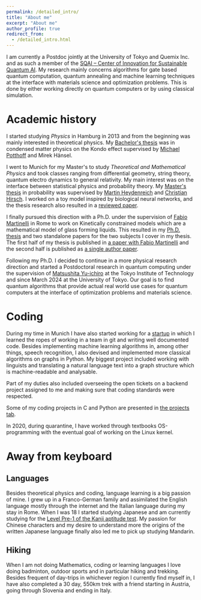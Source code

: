 ```yaml
---
permalink: /detailed_intro/
title: "About me"
excerpt: "About me"
author_profile: true
redirect_from: 
  - /detailed_intro.html
---
```


I am currently a Postdoc jointly at the University of Tokyo and Quemix Inc. and
as such a member of the [SQAI – Center of Innovation for Sustainable Quantum AI](https://sqai.jp).  My research mainly
concerns algorithms for gate based quantum computation, quantum annealing and
machine learning techniques at the interface with materials science and
optimization problems. This is done by either working directly on quantum
computers or by using classical simulation.

Academic history
=====
I started studying _Physics_ in Hamburg in 2013 and from the beginning was
mainly interested in theoretical physics. My [Bachelor's
thesis](/theses/bachelor-thesis) was in condensed matter physics on the Kondo
effect supervised by [Michael Potthoff](https://www.physik.uni-hamburg.de/en/th1/personen/potthoff-michael/potthoff-michael.html)
and Mirek Hänsel.

I went to Munich for my Master's to study _Theoretical and Mathematical
Physics_ and took classes ranging from differential geometry, string theory,
quantum electro dynamics to general relativity. My main interest was on the
interface between statistical physics and probability theory. My  [Master's
thesis](/theses/master-thesis) in probability was supervised by [Martin
Heydenreich](https://www.mathematik.uni-muenchen.de/~heyden/) and [Christian
Hirsch](https://christian-hirsch.netlify.app). I worked on a toy model inspired
by biological neural networks, and the thesis research
also resulted in a [reviewed
paper](/publication/2021-weakly-reinforced-polya-urns-on-countable-networks).

I finally pursued this direction with a Ph.D. under the supervision of [Fabio
Martinelli](http://www.mat.uniroma3.it/users/martin/) in Rome to work on
Kinetically constrained models which are a mathematical model of glass forming
liquids. This resulted in my [Ph.D.  thesis](/theses/phd-thesis) and two standalone papers
for the two subjects I cover in my thesis. The first half of my thesis is
published in [a paper with Fabio
Martinelli](/publication/2022-on-a-front-evolution-problem-for-the-multidimensional-east-model)
and the second half is published as [a single author
paper](/publication/2022-multicolour-east-model).

Following my Ph.D. I decided to continue in a more physical research direction
and started a Postdoctoral research in quantum computing under the
supervision of [Matsushita
Yu-ichiro](https://scholar.google.co.jp/citations?user=8oHWexAAAAAJ&hl=en)
at the Tokyo Institute of Technology and since March 2024 at the University of
Tokyo. Our goal is to find quantum algorithms that provide actual real world
use cases for quantum computers at the interface of optimization problems and
materials science.

Coding
=====
During my time in Munich I have also started working for a
[startup](https://cognostics.de/) in which I learned the ropes of
working in a team in git and writing well documented code.  Besides
implementing machine learning algorithms in, among other things, speech
recognition, I also devised and implemented more classical algorithms on
graphs in Python. My biggest project included working with linguists and
translating a natural language text into a graph structure which is
machine-readable and analysable.

Part of my duties also included overseeing the open tickets on a backend
project assigned to me and making sure that coding standards were
respected.

Some of my coding projects in C and Python are presented in [the
projects tab](/projects).

In 2020, during quarantine, I have worked through textbooks
OS-programming with the eventual goal of working on the Linux kernel.

Away from keyboard
=====

Languages
-----
Besides theoretical physics and coding, language learning is a big passion of
mine. I grew up in a Franco-German family and assimilated the English language
mostly through the internet and the Italian language during my stay in Rome.
When I was 18 I started studying Japanese and am currently studying for the
[Level Pre-1 of the Kanji aptitude
test](https://en.wikipedia.org/wiki/Kanji_Kentei#Level_Pre-1). My passion for
Chinese characters and my desire to understand more the origins of the written
Japanese language finally also led me to pick up studying Mandarin.

Hiking
-----
When I am not doing Mathematics, coding or learning languages I love doing
badminton, outdoor sports and in particular hiking and trekking. Besides
frequent of day-trips in whichever region I currently find myself in, I have
also completed a 30 day, 550km trek with a friend starting in Austria, going
through Slovenia and ending in Italy.
